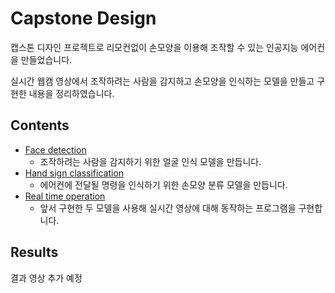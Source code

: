 # Capstone Design

캡스톤 디자인 프로젝트로 리모컨없이 손모양을 이용해 조작할 수 있는 인공지능 에어컨을 만들었습니다.

실시간 웹캠 영상에서 조작하려는 사람을 감지하고 손모양을 인식하는 모델을 만들고 구현한 내용을 정리하였습니다.




## Contents

- [Face detection](./FaceDetection)
  - 조작하려는 사람을 감지하기 위한 얼굴 인식 모델을 만듭니다.
- [Hand sign classification](./HandSignClassification)
  - 에어컨에 전달될 명령을 인식하기 위한 손모양 분류 모델을 만듭니다.
- [Real time operation](./RealTimeOperation)
  - 앞서 구현한 두 모델을 사용해 실시간 영상에 대해 동작하는 프로그램을 구현합니다.



## Results

결과 영상 추가 예정